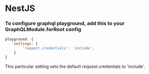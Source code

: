 # NestJS

### To configure graphql playground, add this to your GraphQLModule.forRoot config

``` javascript
playground: {
	settings: {
		'request.credentials': 'include',
	}
}
```

This particular setting sets the default request.credentials to 'include'.